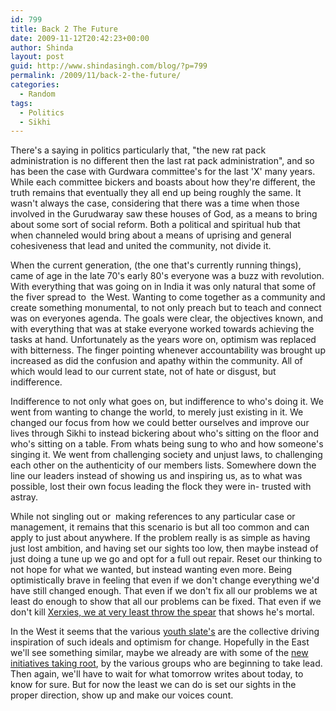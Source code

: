 ```yaml
---
id: 799
title: Back 2 The Future
date: 2009-11-12T20:42:23+00:00
author: Shinda
layout: post
guid: http://www.shindasingh.com/blog/?p=799
permalink: /2009/11/back-2-the-future/
categories:
  - Random
tags:
  - Politics
  - Sikhi
---
```

There's a saying in politics particularly that, "the new rat pack administration is no different then the last rat pack administration", and so has been the case with Gurdwara committee's for the last 'X' many years. While each committee bickers and boasts about how they're different, the truth remains that eventually they all end up being roughly the same. It wasn't always the case, considering that there was a time when those involved in the Gurudwaray saw these houses of God, as a means to bring about some sort of social reform. Both a political and spiritual hub that when channeled would bring about a means of uprising and general cohesiveness that lead and united the community, not divide it.

When the current generation, (the one that's currently running things), came of age in the late 70's early 80's everyone was a buzz with revolution. With everything that was going on in India it was only natural that some of the fiver spread to  the West. Wanting to come together as a community and create something monumental, to not only preach but to teach and connect was on everyones agenda. The goals were clear, the objectives known, and with everything that was at stake everyone worked towards achieving the tasks at hand. Unfortunately as the years wore on, optimism was replaced with bitterness. The finger pointing whenever accountability was brought up increased as did the confusion and apathy within the community. All of which would lead to our current state, not of hate or disgust, but indifference.

Indifference to not only what goes on, but indifference to who's doing it. We went from wanting to change the world, to merely just existing in it. We changed our focus from how we could better ourselves and improve our lives through Sikhi to instead bickering about who's sitting on the floor and who's sitting on a table. From whats being sung to who and how someone's singing it. We went from challenging society and unjust laws, to challenging each other on the authenticity of our members lists. Somewhere down the line our leaders instead of showing us and inspiring us, as to what was possible, lost their own focus leading the flock they were in- trusted with astray.

While not singling out or  making references to any particular case or management, it remains that this scenario is but all too common and can apply to just about anywhere. If the problem really is as simple as having just lost ambition, and having set our sights too low, then maybe instead of just doing a tune up we go and opt for a full out repair. Reset our thinking to not hope for what we wanted, but instead wanting even more. Being optimistically brave in feeling that even if we don't change everything we'd have still changed enough. That even if we don't fix all our problems we at least do enough to show that all our problems can be fixed. That even if we don't kill [Xerxies, we at very least throw the spear](http://www.youtube.com/watch?v=R-6M5FukAoE) that shows he's mortal.

In the West it seems that the various [youth slate's](http://newfuture.ca/) are the collective driving inspiration of such ideals and optimism for change. Hopefully in the East we'll see something similar, maybe we already are with some of the [new initiatives taking root](http://sikhsservingcanada.blogspot.com/), by the various groups who are beginning to take lead. Then again, we'll have to wait for what tomorrow writes about today, to know for sure. But for now the least we can do is set our sights in the proper direction, show up and make our voices count.

<p style="text-align: center; ">
</p>